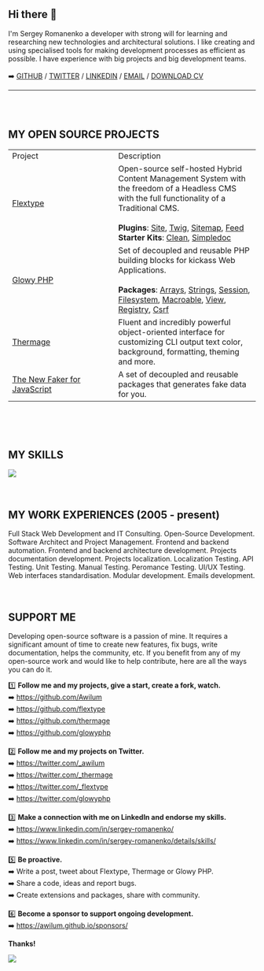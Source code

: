 <h2>
Hi there 👋
</h2>

<!--<img width="400" align="left" src="https://cr-ss-service.azurewebsites.net/api/ScreenShot?widget=summary&username=Awilum">-->

I'm Sergey Romanenko a developer with strong will for learning and researching new technologies and architectural solutions. I like creating and using specialised tools for making development processes as efficient as possible. I have experience with big projects and big development teams. <br><br>
➡️ <a href="https://github.com/Awilum">GITHUB</a> / <a href="https://twitter.com/_awilum">TWITTER</a> / <a href="https://www.linkedin.com/in/sergey-romanenko/">LINKEDIN</a> / <a href="awilum@msn.com">EMAIL</a> / <a href="https://awilum.github.io/sergey-romanenko-cv.pdf">DOWNLOAD CV</a>
<hr>

<br><br>

## MY OPEN SOURCE PROJECTS

<table>
<tr>
 <td>Project</td>
 <td>Description</td>
</tr>
<tr>
 <td width=200><a href="https://github.com/flextype">Flextype</a></td>
 <td>
 Open-source self-hosted Hybrid Content Management System with the freedom of a Headless CMS with the full functionality of a Traditional CMS.<br><br>
 <b>Plugins</b>: <a href="https://github.com/flextype-plugins/site">Site</a>, <a href="https://github.com/flextype-plugins/twig">Twig</a>, <a href="https://github.com/flextype-plugins/sitemap">Sitemap</a>, <a href="https://github.com/flextype-plugins/feed">Feed</a><br>
 <b>Starter Kits</b>: <a href="https://github.com/flextype-starter-kits/clean">Clean</a>, <a href="https://github.com/flextype-starter-kits/simpledoc">Simpledoc</a> 
 </td>
</tr>
<tr>
 <td width=200><a href="https://github.com/glowyphp">Glowy PHP</a></td>
 <td>
 Set of decoupled and reusable PHP building blocks for kickass Web Applications.<br><br>
 <b>Packages</b>: <a href="https://github.com/glowyphp/arrays">Arrays</a>, <a href="https://github.com/glowyphp/strings">Strings</a>, <a href="https://github.com/glowyphp/session">Session</a>, <a href="https://github.com/glowyphp/filesystem">Filesystem</a>, <a href="https://github.com/glowyphp/macroable">Macroable</a>, <a href="https://github.com/glowyphp/view">View</a>, <a href="https://github.com/glowyphp/registry">Registry</a>, <a href="https://github.com/glowyphp/csrf">Csrf</a>
 </td>
</tr>
<tr>
 <td width=200><a href="https://github.com/thermage">Thermage</a></td>
 <td>
 Fluent and incredibly powerful object-oriented interface for customizing CLI output text color, background, formatting, theming and more.
 </td>
</tr>
<tr>
 <td width=200><a href="https://github.com/faker-javascript">The New Faker for JavaScript</a></td>
 <td>
 A set of decoupled and reusable packages that generates fake data for you.
 </td>
</tr>
</table>

<br><br><br>

## MY SKILLS 
<img src="https://cr-skills-chart-widget.azurewebsites.net/api/api?username=Awilum&padding=10&skills=javascript,php,typescript,html,less,css,scss,shell">
<br><br><br>

## MY WORK EXPERIENCES (2005 - present)
Full Stack Web Development and IT Consulting.
Open-Source Development.
Software Architect and Project Management.
Frontend and backend automation.
Frontend and backend architecture development.
Projects documentation development.
Projects localization.
Localization Testing.
API Testing.
Unit Testing.
Manual Testing.
Peromance Testing.
UI/UX Testing.
Web interfaces standardisation.
Modular development.
Emails development.
<br><br><br>

## SUPPORT ME

Developing open-source software is a passion of mine. It requires a significant amount of time to create new features, fix bugs, write documentation, helps the community, etc. If you benefit from any of my open-source work and would like to help contribute, here are all the ways you can do it.  


1️⃣  **Follow me and my projects, give a start, create a fork, watch.**  
➡️  https://github.com/Awilum  
➡️  https://github.com/flextype  
➡️  https://github.com/thermage  
➡️  https://github.com/glowyphp 
 
2️⃣  **Follow me and my projects on Twitter.**  
➡️  https://twitter.com/_awilum  
➡️  https://twitter.com/_thermage  
➡️  https://twitter.com/_flextype  
➡️  https://twitter.com/glowyphp  
 
3️⃣  **Make a connection with me on LinkedIn and endorse my skills.**  
➡️  https://www.linkedin.com/in/sergey-romanenko/  
➡️  https://www.linkedin.com/in/sergey-romanenko/details/skills/  

5️⃣  **Be proactive.**  
➡️  Write a post, tweet about Flextype, Thermage or Glowy PHP.  
➡️  Share a code, ideas and report bugs.  
➡️  Create extensions and packages, share with community.  
   
6️⃣  **Become a sponsor to support ongoing development.**  
➡️  https://awilum.github.io/sponsors/   
 
**Thanks!**  

![](https://hit.yhype.me/github/profile?user_id=477114)

